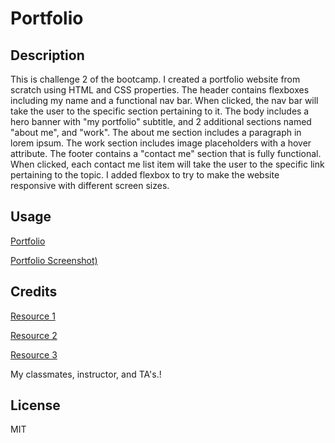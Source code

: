 # Portfolio
 
 ## Description
 
 This is challenge 2 of the bootcamp. I created a portfolio website from scratch using HTML and CSS properties. The header contains flexboxes including my name and a functional nav bar. When clicked, the nav bar will take the user to the specific section pertaining to it. The body includes a hero banner with "my portfolio" subtitle, and 2 additional sections named "about me", and "work". The about me section includes a paragraph in lorem ipsum. The work section includes image placeholders with a hover attribute. The footer contains a "contact me" section that is fully functional. When clicked, each contact me list item will take the user to the specific link pertaining to the topic. I added flexbox to try to make the website responsive with different screen sizes. 
 
 ## Usage
 [Portfolio](https://ashleyg5.github.io/Portfolio/)
 
 [Portfolio Screenshot)](https://user-images.githubusercontent.com/118938942/228350711-e507e898-5a30-4f4f-86fc-18f09e142108.png)


## Credits

[Resource 1](https://css-tricks.com/snippets/css/a-guide-to-flexbox/)

[Resource 2](https://www.w3schools.com/css/css_positioning.asp)

[Resource 3](https://www.w3schools.com/css/css3_variables.asp)

My classmates, instructor, and TA's.!

## License

MIT
